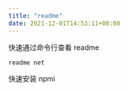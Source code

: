 ```yaml
---
title: "readme"
date: 2021-12-01T14:53:11+08:00
---
```


快速通过命令行查看 readme

```shell
readme net
```

快速安装 npmi
